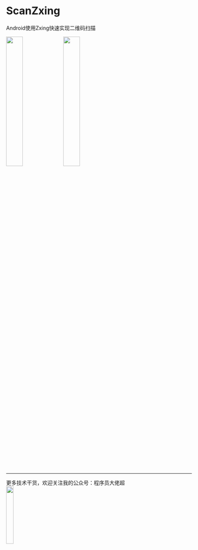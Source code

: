# ScanZxing
Android使用Zxing快速实现二维码扫描

<img src="https://github.com/yangxch/ScanZxing/raw/master/screenshot/qrcode_scan.jpg" width="30%" height="30%"> <img src="https://github.com/yangxch/ScanZxing/raw/master/screenshot/result.jpg" width="30%" height="30%">

***
更多技术干货，欢迎关注我的公众号：程序员大佬超
<br><img src="https://github.com/yangxch/TBSFileBrowsing/raw/master/screenshot/qrcode_chaoyoung.jpg" width="20%" height="20%">
